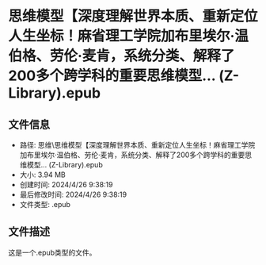 ﻿# 思维模型【深度理解世界本质、重新定位人生坐标！麻省理工学院加布里埃尔·温伯格、劳伦·麦肯，系统分类、解释了200多个跨学科的重要思维模型... (Z-Library).epub

## 文件信息
- 路径: 思维\思维模型【深度理解世界本质、重新定位人生坐标！麻省理工学院加布里埃尔·温伯格、劳伦·麦肯，系统分类、解释了200多个跨学科的重要思维模型... (Z-Library).epub
- 大小: 3.94 MB
- 创建时间: 2024/4/26 9:38:19
- 最后修改时间: 2024/4/26 9:38:19
- 文件类型: .epub

## 文件描述
这是一个.epub类型的文件。

